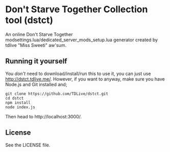 # Don't Starve Together Collection tool (dstct)
An online Don't Starve Together modsettings.lua/dedicated_server_mods_setup.lua generator created by tdlive "Miss Sweeti" aw'sum.

## Running it yourself
You *don't* need to download/install/run this to use it, you can just use http://dstct.tdlive.me/. However, if you want to anyway, make sure you have Node.js and Git installed and;

```
git clone https://github.com/TDLive/dstct.git
cd dstct
npm install
node index.js
```

Then head to http://localhost:3000/.

## License
See the LICENSE file.

